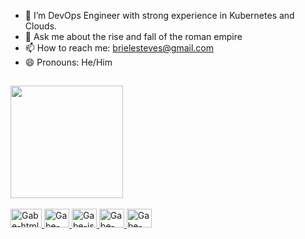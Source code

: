 

- 🌱 I’m DevOps Engineer with strong experience in Kubernetes and Clouds.
- 💬 Ask me about the rise and fall of the roman empire
- 📫 How to reach me: brielesteves@gmail.com
- 😄 Pronouns: He/Him


##
  <div>
    <a href= "https://github.com/ichbingabe">
      <img height="180em" style ="max-width: 100%" src="https://github-readme-stats.vercel.app/api?username=ichbingabe&count_private=true&show_icons=true&theme=radical">
  </div>
 
 
  <div style="display: inline_block"><br>
    
  <img allign="center" alt="Gabe-html" height="30" width="50" src="https://cdn.jsdelivr.net/gh/devicons/devicon/icons/html5/html5-original.svg">
  <img allign="center" alt="Gabe-css" height="30" width="40" src="https://cdn.jsdelivr.net/gh/devicons/devicon/icons/css3/css3-original.svg">
  <img allign="center" alt="Gabe-js" height="30" width="40" src="https://cdn.jsdelivr.net/gh/devicons/devicon/icons/javascript/javascript-original.svg">
  <img allign="center" alt="Gabe-react" height="30" width="40" src="https://cdn.jsdelivr.net/gh/devicons/devicon/icons/react/react-original.svg">
  <img allign="center" alt="Gabe-csharp" height="30" width="40" src="https://cdn.jsdelivr.net/gh/devicons/devicon/icons/csharp/csharp-plain.svg">
  
  </div>
  

